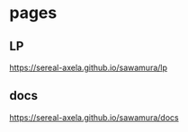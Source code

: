 # pages

## LP
https://sereal-axela.github.io/sawamura/lp

## docs
https://sereal-axela.github.io/sawamura/docs
